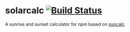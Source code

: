 # solarcalc [![Build Status](https://travis-ci.org/jonhester/solarcalc.svg)](https://travis-ci.org/jonhester/solarcalc/builds)
A sunrise and sunset calculator for npm based on [suncalc](https://github.com/mourner/suncalc)
